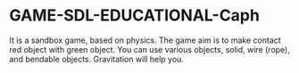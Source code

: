 # GAME-SDL-EDUCATIONAL-Caph
It is a sandbox game, based on physics. The game aim is to make contact red object with green object. You can use various objects, solid, wire (rope), and bendable objects. Gravitation will help you.
